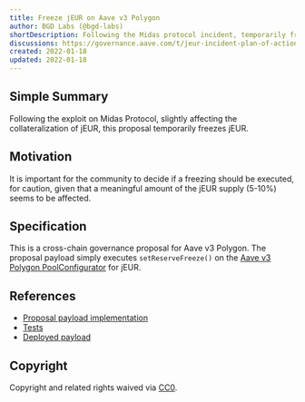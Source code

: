 ```yaml
---
title: Freeze jEUR on Aave v3 Polygon
author: BGD Labs (@bgd-labs)
shortDescription: Following the Midas protocol incident, temporarily freeze jEUR
discussions: https://governance.aave.com/t/jeur-incident-plan-of-action/11379
created: 2022-01-18
updated: 2022-01-18
---
```


## Simple Summary

Following the exploit on Midas Protocol, slightly affecting the collateralization of jEUR, this proposal temporarily freezes jEUR. 

## Motivation

It is important for the community to decide if a freezing should be executed, for caution, given that a meaningful amount of the jEUR supply (5-10%) seems to be affected.

## Specification

This is a cross-chain governance proposal for Aave v3 Polygon.
The proposal payload simply executes `setReserveFreeze()` on the [Aave v3 Polygon PoolConfigurator](https://polygonscan.com/address/0x8145eddDf43f50276641b55bd3AD95944510021E) for jEUR.

## References

- [Proposal payload implementation](https://github.com/bgd-labs/aave-v3-crosschain-listing-template/blob/master/src/contracts/polygon/AaveV3PolFreezeJEUR.sol)
- [Tests](https://github.com/bgd-labs/aave-v3-crosschain-listing-template/blob/master/src/test/polygon/AaveV3PolJEURAGEURFreeze.t.sol)
- [Deployed payload](https://polygonscan.com/address/0x165e90bd0a41d08fa1891ccdcee315d7b83b3419#code)

## Copyright

Copyright and related rights waived via [CC0](https://creativecommons.org/publicdomain/zero/1.0/).
